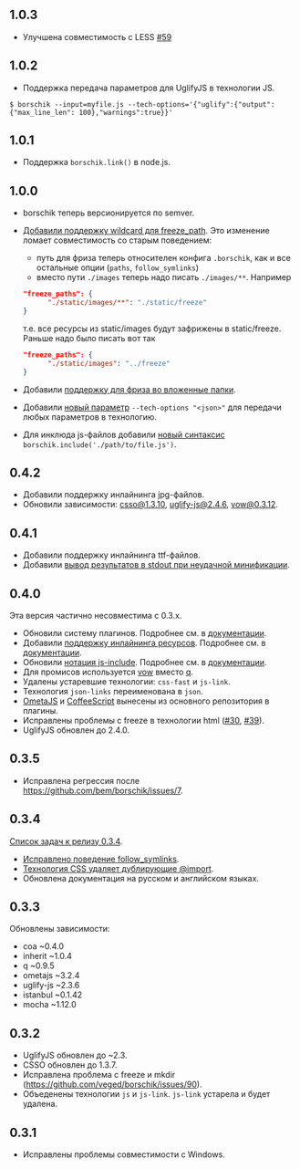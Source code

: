 ## 1.0.3

-  Улучшена совместимость с LESS [#59](https://github.com/bem/borschik/issues/59)

## 1.0.2

-  Поддержка передача параметров для UglifyJS в технологии JS.
```
$ borschik --input=myfile.js --tech-options='{"uglify":{"output":{"max_line_len": 100},"warnings":true}}'
```

## 1.0.1

-  Поддержка `borschik.link()` в node.js.

## 1.0.0

- borschik теперь версионируется по semver.
- [Добавили поддержку wildcard для freeze_path](https://github.com/bem/borschik/issues/23). Это изменение ломает совместимость со старым поведением:
  - путь для фриза теперь относителен конфига `.borschik`, как и все остальные опции (`paths`, `follow_symlinks`)
  - вместо пути `./images` теперь надо писать `./images/**`. Например
  ```json
  "freeze_paths": {
        "./static/images/**": "./static/freeze"
  }
  ```
  т.е. все ресурсы из static/images будут зафрижены в static/freeze. Раньше надо было писать вот так
  ```json
  "freeze_paths": {
        "./static/images": "../freeze"
  }
  ```

- Добавили [поддержку для фриза во вложенные папки](https://github.com/bem/borschik/blob/master/docs/freeze/freeze.en.md#nesting-level).
- Добавили [новый параметр](https://github.com/bem/borschik/pull/56) `--tech-options "<json>"` для передачи любых параметров в технологию.
- Для инклюда js-файлов добавили [новый синтаксис](https://github.com/bem/borschik/pull/48) `borschik.include('./path/to/file.js')`.

## 0.4.2

- Добавили поддержку инлайнинга jpg-файлов.
- Обновили зависимости: csso@1.3.10, uglify-js@2.4.6, vow@0.3.12.

## 0.4.1

- Добавили поддержку инлайнинга ttf-файлов.
- Добавили [вывод результатов в stdout при неудачной минификации](https://github.com/bem/borschik/issues/28).

## 0.4.0
Эта версия частично несовместима с 0.3.x.

- Обновили систему плагинов. Подробнее см. в [документации](https://github.com/bem/borschik/blob/master/docs/where-is-my-tech/where-is-my-tech.en.md).
- Добавили [поддержку инлайнинга ресурсов](https://github.com/bem/borschik/issues/9). Подробнее см. в [документации](https://github.com/bem/borschik/blob/master/docs/freeze/freeze.en.md#resource-inlining).
- Обновили [нотация js-include](https://github.com/bem/borschik/issues/16). Подробнее см. в [документации](https://github.com/bem/borschik/blob/master/docs/js-include/js-include.en.md).
- Для промисов используется [vow](https://github.com/dfilatov/jspromise) вместо [q](https://github.com/kriskowal/q).
- Удалены устаревшие технологии: `css-fast` и `js-link`.
- Технология `json-links` переименована в `json`.
- [OmetaJS](https://github.com/bem/borschik-tech-css-ometajs) и [CoffeeScript](https://github.com/bem/borschik-tech-js-coffee) вынесены из основного репозитория в плагины.
- Исправлены проблемы с freeze в технологии html ([#30](https://github.com/bem/borschik/issues/30), [#39](https://github.com/bem/borschik/issues/39)).
- UglifyJS обновлен до 2.4.0.

## 0.3.5
- Исправлена регрессия после https://github.com/bem/borschik/issues/7.

## 0.3.4
[Список задач к релизу 0.3.4](https://github.com/bem/borschik/issues?milestone=3&state=closed).

- [Исправлено поведение follow_symlinks](https://github.com/bem/borschik/issues/7).
- [Технология CSS удаляет дублирующие @import](https://github.com/bem/borschik/issues/4).
- Обновлена документация на русском и английском языках.

## 0.3.3
Обновлены зависимости:

- coa ~0.4.0
- inherit ~1.0.4
- q ~0.9.5
- ometajs ~3.2.4
- uglify-js ~2.3.6
- istanbul ~0.1.42
- mocha ~1.12.0

## 0.3.2
- UglifyJS обновлен до ~2.3.
- CSSO обновлен до 1.3.7.
- Исправлена проблема с freeze и mkdir (https://github.com/veged/borschik/issues/90).
- Объеденены технологии `js` и `js-link`. `js-link` устарела и будет удалена.

## 0.3.1
- Исправлены проблемы совместимости с Windows.
